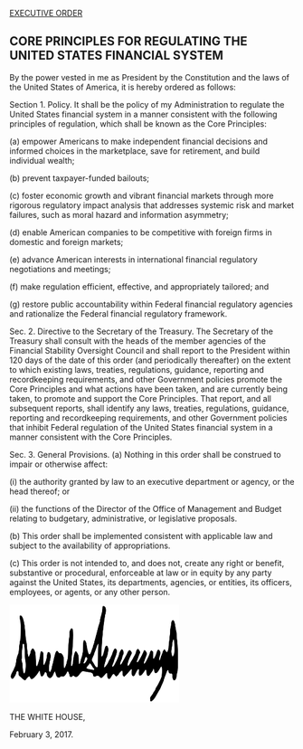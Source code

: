 [EXECUTIVE ORDER](https://www.whitehouse.gov/the-press-office/2017/02/03/presidential-executive-order-core-principles-regulating-united-states "Original order on whitehouse.gov")

CORE PRINCIPLES FOR REGULATING THE UNITED STATES FINANCIAL SYSTEM
--

By the power vested in me as President by the Constitution and the laws of the United States of America, it is hereby ordered as follows:

Section 1. Policy. It shall be the policy of my Administration to regulate the United States financial system in a manner consistent with the following principles of regulation, which shall be known as the Core Principles:

(a) empower Americans to make independent financial decisions and informed choices in the marketplace, save for retirement, and build individual wealth;

(b) prevent taxpayer-funded bailouts;

(c) foster economic growth and vibrant financial markets through more rigorous regulatory impact analysis that addresses systemic risk and market failures, such as moral hazard and information asymmetry;

(d) enable American companies to be competitive with foreign firms in domestic and foreign markets;

(e) advance American interests in international financial regulatory negotiations and meetings;

(f) make regulation efficient, effective, and appropriately tailored; and

(g) restore public accountability within Federal financial regulatory agencies and rationalize the Federal financial regulatory framework.

Sec. 2. Directive to the Secretary of the Treasury. The Secretary of the Treasury shall consult with the heads of the member agencies of the Financial Stability Oversight Council and shall report to the President within 120 days of the date of this order (and periodically thereafter) on the extent to which existing laws, treaties, regulations, guidance, reporting and recordkeeping requirements, and other Government policies promote the Core Principles and what actions have been taken, and are currently being taken, to promote and support the Core Principles. That report, and all subsequent reports, shall identify any laws, treaties, regulations, guidance, reporting and recordkeeping requirements, and other Government policies that inhibit Federal regulation of the United States financial system in a manner consistent with the Core Principles.

Sec. 3. General Provisions. (a) Nothing in this order shall be construed to impair or otherwise affect:

(i) the authority granted by law to an executive department or agency, or the head thereof; or

(ii) the functions of the Director of the Office of Management and Budget relating to budgetary, administrative, or legislative proposals.

(b) This order shall be implemented consistent with applicable law and subject to the availability of appropriations.

(c) This order is not intended to, and does not, create any right or benefit, substantive or procedural, enforceable at law or in equity by any party against the United States, its departments, agencies, or entities, its officers, employees, or agents, or any other person.



![DONALD J. TRUMP](./signature.png)

THE WHITE HOUSE,

February 3, 2017.
